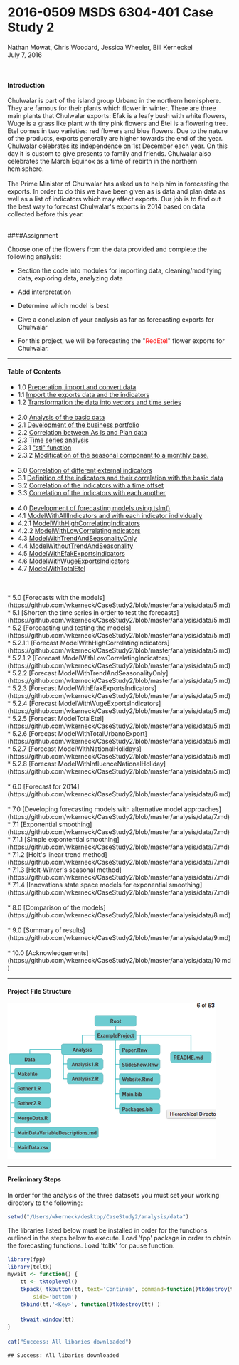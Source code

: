 # 2016-0509 MSDS 6304-401 Case Study 2
Nathan Mowat, Chris Woodard, Jessica Wheeler, Bill Kerneckel  
July 7, 2016  

<br>

#### Introduction


Chulwalar is part of the island group Urbano in the northern hemisphere. They 
are famous for their plants which flower in winter. There are three main plants
that Chulwalar exports: Efak is a leafy bush with white flowers, Wuge is a grass 
like plant with tiny pink flowers and Etel is a flowering tree. Etel comes in 
two varieties: red flowers and blue flowers. Due to the nature of the products,
exports generally are higher towards the end of the year. 
Chulwalar celebrates its independence on 1st December each year. On this day it
is custom to give presents to family and friends. Chulwalar also celebrates the 
March Equinox as a time of rebirth in the northern hemisphere. 
<br>
<br>
The Prime Minister of Chulwalar has asked us to help him in forecasting the 
exports. In order to do this we have been given as is data and plan data as well
as a list of indicators which may affect exports. Our job is to find out the best
way to forecast Chulwalar's exports in 2014 based on data collected before this year.
<br>
<br>

####Assignment

Choose one of the flowers from the data provided and complete the following analysis:

- Section the code into modules for importing data, cleaning/modifying data, exploring data, analyzing data

- Add interpretation

- Determine which model is best

- Give a conclusion of your analysis as far as forecasting exports for Chulwalar

- For this project, we will be forecasting the "<font color="red">RedEtel</font>" flower exports for Chulwalar. 

****************************

#### Table of Contents

* 1.0   [Preperation, import and convert data](https://github.com/wkerneck/CaseStudy2/blob/master/analysis/data/1.md)
* 1.1   [Import the exports data and the indicators](https://github.com/wkerneck/CaseStudy2/blob/master/analysis/data/1.md)
* 1.2   [Transformation the data into vectors and time series](https://github.com/wkerneck/CaseStudy2/blob/master/analysis/data/1.md)
<br><br>
* 2.0   [Analysis of the basic data](https://github.com/wkerneck/CaseStudy2/blob/master/analysis/data/2.md) 
* 2.1   [Development of the business portfolio](https://github.com/wkerneck/CaseStudy2/blob/master/analysis/data/2.md)
* 2.2   [Correlation between As Is and Plan data](https://github.com/wkerneck/CaseStudy2/blob/master/analysis/data/2.md)
* 2.3   [Time series analysis](https://github.com/wkerneck/CaseStudy2/blob/master/analysis/data/2.md)
* 2.3.1 ["stl" function](https://github.com/wkerneck/CaseStudy2/blob/master/analysis/data/2.md)
* 2.3.2 [Modification of the seasonal componant to a monthly base.](https://github.com/wkerneck/CaseStudy2/blob/master/analysis/data/2.md)
<br><br>
* 3.0   [Correlation of different external indicators](https://github.com/wkerneck/CaseStudy2/blob/master/analysis/data/3.md)
* 3.1   [Definition of the indicators and their correlation with the basic data](https://github.com/wkerneck/CaseStudy2/blob/master/analysis/data/3.md)
* 3.2   [Correlation of the indicators with a time offset](https://github.com/wkerneck/CaseStudy2/blob/master/analysis/data/3.md)
* 3.3   [Correlation of the indicators with each another](https://github.com/wkerneck/CaseStudy2/blob/master/analysis/data/3.md)
<br><br>
* 4.0   [Development of forecasting models using tslm()](https://github.com/wkerneck/CaseStudy2/blob/master/analysis/data/4.md)
* 4.1   [ModelWithAlllIndicators and with each indicator individually](https://github.com/wkerneck/CaseStudy2/blob/master/analysis/data/4.md)
* 4.2.1 [ModelWithHighCorrelatingIndicators](https://github.com/wkerneck/CaseStudy2/blob/master/analysis/data/4.md)      
* 4.2.2 [ModelWithLowCorrelatingIndicators](https://github.com/wkerneck/CaseStudy2/blob/master/analysis/data/4.md)                
* 4.3   [ModelWithTrendAndSeasonalityOnly](https://github.com/wkerneck/CaseStudy2/blob/master/analysis/data/4.md)  
* 4.4   [ModelWithoutTrendAndSeasonality](https://github.com/wkerneck/CaseStudy2/blob/master/analysis/data/4.md)
* 4.5   [ModelWithEfakExportsIndicators](https://github.com/wkerneck/CaseStudy2/blob/master/analysis/data/4.md)
* 4.6   [ModelWithWugeExportsIndicators](https://github.com/wkerneck/CaseStudy2/blob/master/analysis/data/4.md)
* 4.7   [ModelWithTotalEtel](https://github.com/wkerneck/CaseStudy2/blob/master/analysis/data/4.md)
<br>
<br>
* 5.0     [Forecasts with the models](https://github.com/wkerneck/CaseStudy2/blob/master/analysis/data/5.md)
* 5.1     [Shorten the time series in order to test the forecasts](https://github.com/wkerneck/CaseStudy2/blob/master/analysis/data/5.md)
* 5.2     [Forecasting und testing the models](https://github.com/wkerneck/CaseStudy2/blob/master/analysis/data/5.md)
* 5.2.1.1 [Forecast ModelWithHighCorrelatingIndicators](https://github.com/wkerneck/CaseStudy2/blob/master/analysis/data/5.md)
* 5.2.1.2 [Forecast ModelWithLowCorrelatingIndicators](https://github.com/wkerneck/CaseStudy2/blob/master/analysis/data/5.md)
* 5.2.2   [Forecast ModelWithTrendAndSeasonalityOnly](https://github.com/wkerneck/CaseStudy2/blob/master/analysis/data/5.md)
* 5.2.3   [Forecast ModelWithEfakExportsIndicators](https://github.com/wkerneck/CaseStudy2/blob/master/analysis/data/5.md)
* 5.2.4   [Forecast ModelWithWugeExportsIndicators](https://github.com/wkerneck/CaseStudy2/blob/master/analysis/data/5.md)
* 5.2.5   [Forecast ModelTotalEtel](https://github.com/wkerneck/CaseStudy2/blob/master/analysis/data/5.md)
* 5.2.6   [Forecast ModelWithTotalUrbanoExport](https://github.com/wkerneck/CaseStudy2/blob/master/analysis/data/5.md)
* 5.2.7   [Forecast ModelWithNationalHolidays](https://github.com/wkerneck/CaseStudy2/blob/master/analysis/data/5.md)
* 5.2.8   [Forecast ModelWithInfluenceNationalHoliday](https://github.com/wkerneck/CaseStudy2/blob/master/analysis/data/5.md)
<br>
<br>
* 6.0     [Forecast for 2014](https://github.com/wkerneck/CaseStudy2/blob/master/analysis/data/6.md)
<br>
<br>
* 7.0     [Developing forecasting models with alternative model approaches](https://github.com/wkerneck/CaseStudy2/blob/master/analysis/data/7.md)
* 7.1     [Exponential smoothing](https://github.com/wkerneck/CaseStudy2/blob/master/analysis/data/7.md)
* 7.1.1   [Simple expontential smoothing](https://github.com/wkerneck/CaseStudy2/blob/master/analysis/data/7.md)
* 7.1.2   [Holt's linear trend method](https://github.com/wkerneck/CaseStudy2/blob/master/analysis/data/7.md)
* 7.1.3   [Holt-Winter's seasonal method](https://github.com/wkerneck/CaseStudy2/blob/master/analysis/data/7.md)
* 7.1.4   [Innovations state space models for exponential smoothing](https://github.com/wkerneck/CaseStudy2/blob/master/analysis/data/7.md)
<br>
<br>
* 8.0     [Comparison of the models](https://github.com/wkerneck/CaseStudy2/blob/master/analysis/data/8.md)
<br>
<br>
* 9.0     [Summary of results](https://github.com/wkerneck/CaseStudy2/blob/master/analysis/data/9.md)
<br>
<br>
* 10.0    [Acknowledgements](https://github.com/wkerneck/CaseStudy2/blob/master/analysis/data/10.md)

****************************

#### Project File Structure

![Project Folder Sturcture](images/projectfolderstructure.png)

****************************

#### Preliminary Steps

In order for the analysis of the three datasets you must set your working directory to the following:


```r
setwd("/Users/wkerneck/desktop/CaseStudy2/analysis/data")
```

The libraries listed below must be installed in order for the functions outlined in the steps below to execute. Load 'fpp' package in order to obtain the forecasting functions. Load 'tcltk' for pause function.


```r
library(fpp)
library(tcltk)
mywait <- function() {
    tt <- tktoplevel()
    tkpack( tkbutton(tt, text='Continue', command=function()tkdestroy(tt)),
        side='bottom')
    tkbind(tt,'<Key>', function()tkdestroy(tt) )

    tkwait.window(tt)
}

cat("Success: All libaries downloaded")
```

```
## Success: All libaries downloaded
```


